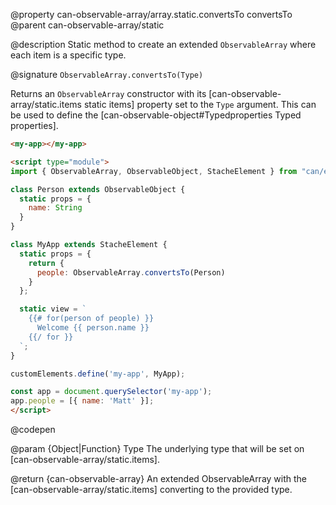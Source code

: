@property can-observable-array/array.static.convertsTo convertsTo
@parent can-observable-array/static

@description Static method to create an extended `ObservableArray` where each item is a specific type.

@signature `ObservableArray.convertsTo(Type)`

  Returns an `ObservableArray` constructor with its [can-observable-array/static.items static items] property set to the `Type` argument. This can be used to define the [can-observable-object#Typedproperties Typed properties].

  ```html
  <my-app></my-app>

  <script type="module">
  import { ObservableArray, ObservableObject, StacheElement } from "can/everything";

  class Person extends ObservableObject {
    static props = {
      name: String
    }
  }

  class MyApp extends StacheElement {
    static props = {
      return {
        people: ObservableArray.convertsTo(Person)
      }
    };

    static view = `
      {{# for(person of people) }}
        Welcome {{ person.name }}
      {{/ for }}
    `;
  }

  customElements.define('my-app', MyApp);

  const app = document.querySelector('my-app');
  app.people = [{ name: 'Matt' }];
  </script>
  ```
  @codepen

  @param {Object|Function} Type The underlying type that will be set on [can-observable-array/static.items].

  @return {can-observable-array} An extended ObservableArray with the [can-observable-array/static.items] converting to the provided type.
